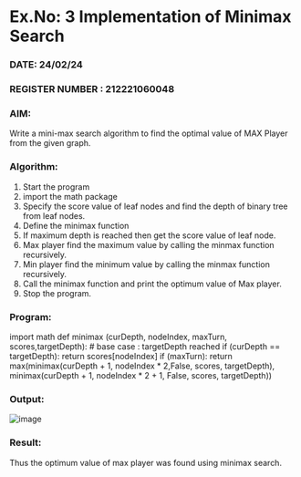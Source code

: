 # Ex.No: 3  Implementation of Minimax Search
### DATE:  24/02/24                                                                          
### REGISTER NUMBER : 212221060048
### AIM: 
Write a mini-max search algorithm to find the optimal value of MAX Player from the given graph.
### Algorithm:
1. Start the program
2. import the math package
3. Specify the score value of leaf nodes and find the depth of binary tree from leaf nodes.
4. Define the minimax function
5. If maximum depth is reached then get the score value of leaf node.
6. Max player find the maximum value by calling the minmax function recursively.
7. Min player find the minimum value by calling the minmax function recursively.
8. Call the minimax function  and print the optimum value of Max player.
9. Stop the program. 

### Program:

import math def minimax (curDepth, nodeIndex, maxTurn, scores,targetDepth): # base case : targetDepth reached if (curDepth == targetDepth): return scores[nodeIndex] if (maxTurn): return max(minimax(curDepth + 1, nodeIndex * 2,False, scores, targetDepth), minimax(curDepth + 1, nodeIndex * 2 + 1, False, scores, targetDepth))









### Output:

![image](https://github.com/KarthikeyanJ118/AI_Lab_2023-24/assets/160995906/6307c5d7-44bb-414a-b82c-fa0bd6f28325)


### Result:
Thus the optimum value of max player was found using minimax search.
